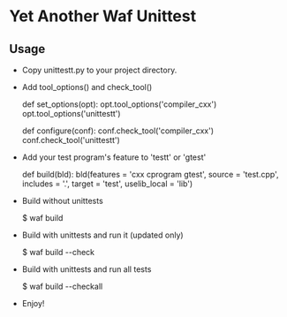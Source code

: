 # Yet Another Waf Unittest

## Usage

* Copy unittestt.py to your project directory.

* Add tool_options() and check_tool()

	
	def set_options(opt):
	    opt.tool_options('compiler_cxx')
	    opt.tool_options('unittestt')

	
	def configure(conf):
	    conf.check_tool('compiler_cxx')
	    conf.check_tool('unittestt')

* Add your test program's feature to 'testt' or 'gtest'

    def build(bld):
        bld(features = 'cxx cprogram gtest',
            source = 'test.cpp',
            includes = '.',
            target = 'test',
            uselib_local = 'lib')

* Build without unittests

	$ waf build

* Build with unittests and run it (updated only)

	$ waf build --check

* Build with unittests and run all tests

	$ waf build --checkall

* Enjoy!
